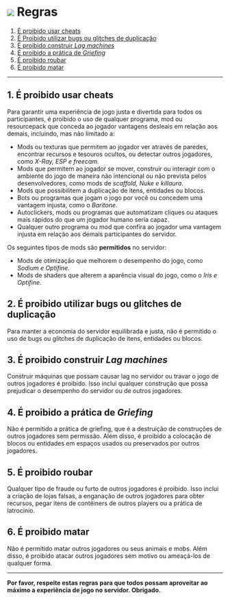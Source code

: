 # ![](https://cdn.discordapp.com/emojis/1051250881129107477.webp?size=22&quality=lossless) Regras
1. [É proibido usar cheats](https://github.com/gecko1205/survival-server/blob/main/Regras.md#1-%C3%A9-proibido-usar-cheats)
2. [É Proibido utilizar bugs ou glitches de duplicação](https://github.com/gecko1205/survival-server/blob/main/Regras.md#2-%C3%A9-proibido-utilizar-bugs-ou-glitches-de-duplica%C3%A7%C3%A3o)
3. [É proibido construir *Lag machines*](https://github.com/gecko1205/survival-server/blob/main/Regras.md#3-%C3%A9-proibido-construir-lag-machines)
4. [É proibido a prática de *Griefing*](https://github.com/gecko1205/survival-server/blob/main/Regras.md#4-%C3%A9-proibido-a-pr%C3%A1tica-de-griefing)
5. [É proibido roubar](https://github.com/gecko1205/survival-server/blob/main/Regras.md#5-%C3%A9-proibido-roubar)
6. [É proibido matar](https://github.com/gecko1205/survival-server/blob/main/Regras.md#6-%C3%A9-proibido-matar)

---

## 1. É proibido usar cheats
Para garantir uma experiência de jogo justa e divertida para todos os participantes, é proibido o uso de qualquer programa, mod ou resourcepack que conceda ao jogador vantagens desleais em relação aos demais, incluindo, mas não limitado a:
- Mods ou texturas que permitem ao jogador ver através de paredes, encontrar recursos e tesouros ocultos, ou detectar outros jogadores, como *X-Ray, ESP e freecam*.
- Mods que permitem ao jogador se mover, construir ou interagir com o ambiente do jogo de maneira não intencional ou não prevista pelos desenvolvedores, como mods de *scaffold, Nuke e killaura*.
- Mods que possibilitem a duplicação de itens, entidades ou blocos.
- Bots ou programas que jogam o jogo por você ou concedem uma vantagem injusta, como o *Baritone*.
- Autoclickers, mods ou programas que automatizam cliques ou ataques mais rápidos do que um jogador humano seria capaz.
- Qualquer outro programa ou mod que confira ao jogador uma vantagem injusta em relação aos demais participantes do servidor.

Os seguintes tipos de mods são **permitidos** no servidor:
- Mods de otimização que melhorem o desempenho do jogo, como *Sodium e Optifine*.
- Mods de shaders que alterem a aparência visual do jogo, como o *Iris e Optifine*.

## 2. É proibido utilizar bugs ou glitches de duplicação
Para manter a economia do servidor equilibrada e justa, não é permitido o uso de bugs ou glitches de duplicação de itens, entidades ou blocos.

## 3. É proibido construir *Lag machines*
Construir máquinas que possam causar lag no servidor ou travar o jogo de outros jogadores é proibido. Isso inclui qualquer construção que possa prejudicar o desempenho do servidor ou de outros jogadores.

## 4. É proibido a prática de *Griefing*
Não é permitido a prática de griefing, que é a destruição de construções de outros jogadores sem permissão. Além disso, é proibido a colocação de blocos ou entidades em espaços usados ou preservados por outros jogadores.

## 5. É proibido roubar
Qualquer tipo de fraude ou furto de outros jogadores é proibido. Isso inclui a criação de lojas falsas, a enganação de outros jogadores para obter recursos, pegar itens de contêiners de outros players ou a prática de latrocínio.

## 6. É proibido matar
Não é permitido matar outros jogadores ou seus animais e mobs. Além disso, é proibido atacar outros jogadores sem motivo ou ameaçá-los de qualquer forma.

--- 

**Por favor, respeite estas regras para que todos possam aproveitar ao máximo a experiência de jogo no servidor. Obrigado.**
